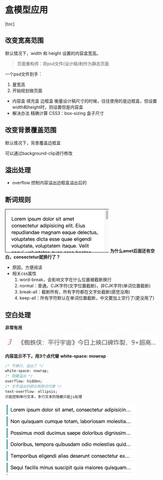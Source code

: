 # 盒模型应用

[toc]
## 改变宽高范围

默认情况下，width 和 height 设置的内容盒宽高。

>页面重构师：将psd文件(设计稿)制作为静态页面

一个psd文件到手：
1. 量宽高
2. 开始规划做页面

- 内容盒 填充盒 边框盒
衡量设计稿尺寸的时候，往往使用的是边框盒，但设置width和height时，则设置但是内容盒
- 解决办法
精确计算
CSS3：box-sizing 盒子尺寸


## 改变背景覆盖范围

默认情况下，背景覆盖边框盒

可以通过background-clip进行修改

## 溢出处理

- overflow
控制内容溢出边框盒溢出后的

## 断词规则

![](笔记/2020-04-05-19-59-43.png)
**为什么amet后面还有空白，consectetur就换行了？**

- 原因，方便阅读
- 相关css属性
    1. word-break，会影响文字在什么位置被截断换行
    2. normal：普通。CJK字符(文字位置截断)，非CJK字符(单词位置截断)
    3. break-all：截断所有，所有字符都在文字处截断(感觉没用)
    4. keep-all：所有字符默认在单词位置截断，中文要加上空行了(更没用了)

## 空白处理

**非常有用**

![](笔记/2020-04-05-20-07-23.png)
**内容显示不下，用3个点代替**
**white-space: mowrap**

```css
/* 不换行，溢出了 */
white-space: nowrap;
/* 隐藏溢出 */
overflow: hidden;
/* 文字溢出的部分用原点代替 */
text-overflow: ellipsis;
只能控制单行文本，多行文本的隐藏只能js处理
```
![](笔记/2020-04-05-20-15-28.png)

